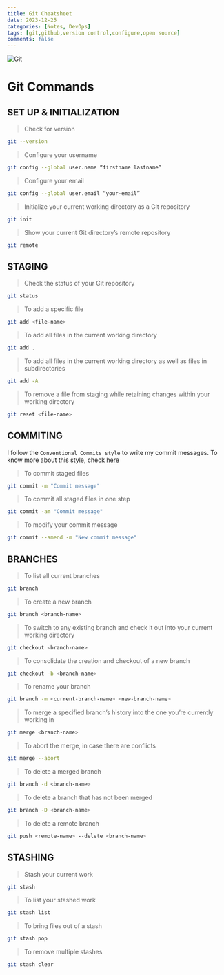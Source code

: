 ```yaml
---
title: Git Cheatsheet
date: 2023-12-25 
categories: [Notes, DevOps]
tags: [git,github,version control,configure,open source]
comments: false
---
```



![Git](https://res.cloudinary.com/practicaldev/image/fetch/s--9SbFb0NX--/c_imagga_scale,f_auto,fl_progressive,h_420,q_auto,w_1000/https://www.cloudsavvyit.com/thumbcache/0/0/5b8ff1fbf94a3ecddbaa8db6b389c09a/p/uploads/2019/10/e713ed70-1.png)

# Git Commands

## SET UP & INITIALIZATION

> Check for version

```bash
git --version
```

> Configure your username

```bash
git config --global user.name “firstname lastname”
```

> Configure your email

```bash
git config --global user.email “your-email”
```

> Initialize your current working directory as a Git repository

```bash
git init
```

> Show your current Git directory’s remote repository

```bash
git remote
```

## STAGING

> Check the status of your Git repository

```bash
git status
```

> To add a specific file

```bash
git add <file-name>
```

> To add all files in the current working directory

```bash
git add .
```

> To add all files in the current working directory as well as files in subdirectories

```bash
git add -A
```

> To remove a file from staging while retaining changes within your working directory

```bash
git reset <file-name>
```

## COMMITING

I follow the `Conventional Commits style` to write my commit messages. To know more about this style, check [here](https://www.conventionalcommits.org/en/v1.0.0/)

> To commit staged files

```bash
git commit -m "Commit message"
```

> To commit all staged files in one step

```bash
git commit -am "Commit message"
```

> To modify your commit message

```bash
git commit --amend -m "New commit message"
```

## BRANCHES

> To list all current branches

```bash
git branch
```

> To create a new branch

```bash
git branch <branch-name>
```

> To switch to any existing branch and check it out into your current working directory

```bash
git checkout <branch-name>
```

> To consolidate the creation and checkout of a new branch

```bash
git checkout -b <branch-name>
```

> To rename your branch

```bash
git branch -m <current-branch-name> <new-branch-name>
```

> To merge a specified branch’s history into the one you’re currently working in

```bash
git merge <branch-name>
```

> To abort the merge, in case there are conflicts

```bash
git merge --abort
```

> To delete a merged branch

```bash
git branch -d <branch-name>
```

> To delete a branch that has not been merged

```bash
git branch -D <branch-name>
```

> To delete a remote branch

```bash
git push <remote-name> --delete <branch-name>
```

## STASHING

> Stash your current work

```bash
git stash
```

> To list your stashed work

```bash
git stash list
```

> To bring files out of a stash

```bash
git stash pop
```

> To remove multiple stashes

```bash
git stash clear
```
